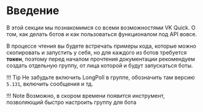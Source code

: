 # Введение

В этой секции мы познакомимся со всеми возможностями VK Quick. О том, как делать ботов и как пользоваться функционалом под API вовсе.

В процессе чтения вы будете встречать примеры кода, которые можно скопировать и запустить у себя, но для каждого из ботов требуется __токен__, поэтому перед началом прочтения документации рекомендуем создать отдельную группу, от лица которой и будут запускаться боты. 

!!! Tip
    Не забудьте включить LongPoll в группе, обозначить там версию `5.131`, включить сообщения и тд. 

!!! Note
    Возможно, в скором времени появится инструмент, позволяющий быстро настроить группу для бота


